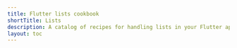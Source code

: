 ```yaml
---
title: Flutter lists cookbook
shortTitle: Lists
description: A catalog of recipes for handling lists in your Flutter app.
layout: toc
---
```

